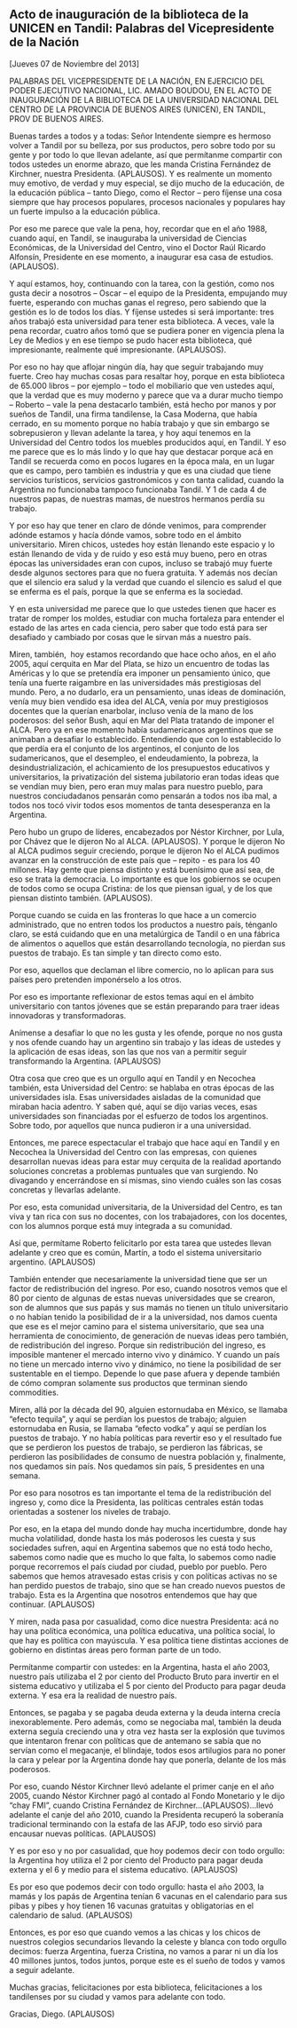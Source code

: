 Acto de inauguración de la biblioteca de la UNICEN en Tandil: Palabras del Vicepresidente de la Nación
------------------------------------------------------------------------------------------------------

[Jueves 07 de Noviembre del 2013]

PALABRAS DEL VICEPRESIDENTE DE LA NACIÓN, EN EJERCICIO DEL PODER
EJECUTIVO NACIONAL, LIC. AMADO BOUDOU, EN EL ACTO DE INAUGURACIÓN DE LA
BIBLIOTECA DE LA UNIVERSIDAD NACIONAL DEL CENTRO DE LA PROVINCIA DE
BUENOS AIRES (UNICEN), EN TANDIL, PROV DE BUENOS AIRES.

Buenas tardes a todos y a todas: Señor Intendente siempre es hermoso
volver a Tandil por su belleza, por sus productos, pero sobre todo por
su gente y por todo lo que llevan adelante, así que permítanme compartir
con todos ustedes un enorme abrazo, que les manda Cristina Fernández de
Kirchner, nuestra Presidenta. (APLAUSOS). Y es realmente un momento muy
emotivo, de verdad y muy especial, se dijo mucho de la educación, de la
educación pública – tanto Diego, como el Rector – pero fíjense una cosa
siempre que hay procesos populares, procesos nacionales y populares hay
un fuerte impulso a la educación pública.

Por eso me parece que vale la pena, hoy, recordar que en el año 1988,
cuando aquí, en Tandil, se inauguraba la universidad de Ciencias
Económicas, de la Universidad del Centro, vino el Doctor Raúl Ricardo
Alfonsín, Presidente en ese momento, a inaugurar esa casa de estudios.
(APLAUSOS).

Y aquí estamos, hoy, continuando con la tarea, con la gestión, como nos
gusta decir a nosotros – Oscar – el equipo de la Presidenta, empujando
muy fuerte, esperando con muchas ganas el regreso, pero sabiendo que la
gestión es lo de todos los días. Y fíjense ustedes si será importante:
tres años trabajó esta universidad para tener esta biblioteca. A veces,
vale la pena recordar, cuatro años tomó que se pudiera poner en vigencia
plena la Ley de Medios y en ese tiempo se pudo hacer esta biblioteca,
qué impresionante, realmente qué impresionante. (APLAUSOS).

Por eso no hay que aflojar ningún día, hay que seguir trabajando muy
fuerte. Creo hay muchas cosas para resaltar hoy, porque en esta
biblioteca de 65.000 libros – por ejemplo – todo el mobiliario que ven
ustedes aquí, que la verdad que es muy moderno y parece que va a durar
mucho tiempo – Roberto – vale la pena destacarlo también, está hecho por
manos y por sueños de Tandil, una firma tandilense, la Casa Moderna, que
había cerrado, en su momento porque no había trabajo y que sin embargo
se sobrepusieron y llevan adelante la tarea, y hoy aquí tenemos en la
Universidad del Centro todos los muebles producidos aquí, en Tandil. Y
eso me parece que es lo más lindo y lo que hay que destacar porque acá
en Tandil se recuerda como en pocos lugares en la época mala, en un
lugar que es campo, pero también es industria y que es una ciudad que
tiene servicios turísticos, servicios gastronómicos y con tanta calidad,
cuando la Argentina no funcionaba tampoco funcionaba Tandil. Y 1 de cada
4 de nuestros papas, de nuestras mamas, de nuestros hermanos perdía su
trabajo.

Y por eso hay que tener en claro de dónde venimos, para comprender
adónde estamos y hacía dónde vamos, sobre todo en el ámbito
universitario. Miren chicos, ustedes hoy están llenando este espacio y
lo están llenando de vida y de ruido y eso está muy bueno, pero en otras
épocas las universidades eran con cupos, incluso se trabajó muy fuerte
desde algunos sectores para que no fuera gratuita. Y además nos decían
que el silencio era salud y la verdad que cuando el silencio es salud el
que se enferma es el país, porque la que se enferma es la sociedad.

Y en esta universidad me parece que lo que ustedes tienen que hacer es
tratar de romper los moldes, estudiar con mucha fortaleza para entender
el estado de las artes en cada ciencia, pero saber que todo está para
ser desafiado y cambiado por cosas que le sirvan más a nuestro país.

Miren, también,  hoy estamos recordando que hace ocho años, en el año
2005, aquí cerquita en Mar del Plata, se hizo un encuentro de todas las
Américas y lo que se pretendía era imponer un pensamiento único, que
tenía una fuerte raigambre en las universidades más prestigiosas del
mundo. Pero, a no dudarlo, era un pensamiento, unas ideas de dominación,
venía muy bien vendido esa idea del ALCA, venía por muy prestigiosos
docentes que la querían enarbolar, incluso venía de la mano de los
poderosos: del señor Bush, aquí en Mar del Plata tratando de imponer el
ALCA. Pero ya en ese momento había sudamericanos argentinos que se
animaban a desafiar lo establecido. Entendiendo que con lo establecido
lo que perdía era el conjunto de los argentinos, el conjunto de los
sudamericanos, que el desempleo, el endeudamiento, la pobreza, la
desindustrialización, el achicamiento de los presupuestos educativos y
universitarios, la privatización del sistema jubilatorio eran todas
ideas que se vendían muy bien, pero eran muy malas para nuestro pueblo,
para nuestros conciudadanos pensarán como pensarán a todos nos iba mal,
a todos nos tocó vivir todos esos momentos de tanta desesperanza en la
Argentina.

Pero hubo un grupo de líderes, encabezados por Néstor Kirchner, por
Lula, por Chávez que le dijeron No al ALCA. (APLAUSOS). Y porque le
dijeron No al ALCA pudimos seguir creciendo, porque le dijeron No el
ALCA pudimos avanzar en la construcción de este país que – repito - es
para los 40 millones. Hay gente que piensa distinto y está buenísimo que
así sea, de eso se trata la democracia. Lo importante es que los
gobiernos se ocupen de todos como se ocupa Cristina: de los que piensan
igual, y de los que piensan distinto también. (APLAUSOS). 

Porque cuando se cuida en las fronteras lo que hace a un comercio
administrado, que no entren todos los productos a nuestro país, ténganlo
claro, se está cuidando que en una metalúrgica de Tandil o en una
fábrica de alimentos o aquellos que están desarrollando tecnología, no
pierdan sus puestos de trabajo. Es tan simple y tan directo como esto.

Por eso, aquellos que declaman el libre comercio, no lo aplican para sus
países pero pretenden imponérselo a los otros.

Por eso es importante reflexionar de estos temas aquí en el ámbito
universitario con tantos jóvenes que se están preparando para traer
ideas innovadoras y transformadoras.

Anímense a desafiar lo que no les gusta y les ofende, porque no nos
gusta y nos ofende cuando hay un argentino sin trabajo y las ideas de
ustedes y la aplicación de esas ideas, son las que nos van a permitir
seguir transformando la Argentina. (APLAUSOS)

Otra cosa que creo que es un orgullo aquí en Tandil y en Necochea
también, esta Universidad del Centro: se hablaba en otras épocas de las
universidades isla. Esas universidades aisladas de la comunidad que
miraban hacia adentro. Y saben qué, aquí se dijo varias veces, esas
universidades son financiadas por el esfuerzo de todos los argentinos.
Sobre todo, por aquellos que nunca pudieron ir a una universidad.

Entonces, me parece espectacular el trabajo que hace aquí en Tandil y en
Necochea la Universidad del Centro con las empresas, con quienes
desarrollan nuevas ideas para estar muy cerquita de la realidad
aportando soluciones concretas a problemas puntuales que van surgiendo.
No divagando y encerrándose en sí mismas, sino viendo cuáles son las
cosas concretas y llevarlas adelante.

Por eso, esta comunidad universitaria, de la Universidad del Centro, es
tan viva y tan rica con sus no docentes, con los trabajadores, con los
docentes, con los alumnos porque está muy integrada a su comunidad.

Así que, permítame Roberto felicitarlo por esta tarea que ustedes llevan
adelante y creo que es común, Martín, a todo el sistema universitario
argentino. (APLAUSOS)

También entender que necesariamente la universidad tiene que ser un
factor de redistribución del ingreso. Por eso, cuando nosotros vemos que
el 80 por ciento de algunas de estas nuevas universidades que se
crearon, son de alumnos que sus papás y sus mamás no tienen un título
universitario o no habían tenido la posibilidad de ir a la universidad,
nos damos cuenta que ese es el mejor camino para el sistema
universitario, que sea una herramienta de conocimiento, de generación de
nuevas ideas pero también, de redistribución del ingreso. Porque sin
redistribución del ingreso, es imposible mantener el mercado interno
vivo y dinámico. Y cuando un país no tiene un mercado interno vivo y
dinámico, no tiene la posibilidad de ser sustentable en el tiempo.
Depende lo que pase afuera y depende también de cómo compran solamente
sus productos que terminan siendo commodities.

Miren, allá por la década del 90, alguien estornudaba en México, se
llamaba “efecto tequila”, y aquí se perdían los puestos de trabajo;
alguien estornudaba en Rusia, se llamaba “efecto vodka” y aquí se
perdían los puestos de trabajo. Y no había políticas para revertir eso y
el resultado fue que se perdieron los puestos de trabajo, se perdieron
las fábricas, se perdieron las posibilidades de consumo de nuestra
población y, finalmente, nos quedamos sin país. Nos quedamos sin país, 5
presidentes en una semana.

Por eso para nosotros es tan importante el tema de la redistribución del
ingreso y, como dice la Presidenta, las políticas centrales están todas
orientadas a sostener los niveles de trabajo.

Por eso, en la etapa del mundo donde hay mucha incertidumbre, donde hay
mucha volatilidad, donde hasta los más poderosos les cuesta y sus
sociedades sufren, aquí en Argentina sabemos que no está todo hecho,
sabemos como nadie que es mucho lo que falta, lo sabemos como nadie
porque recorremos el país ciudad por ciudad, pueblo por pueblo. Pero
sabemos que hemos atravesado estas crisis y con políticas activas no se
han perdido puestos de trabajo, sino que se han creado nuevos puestos de
trabajo. Esta es la Argentina que nosotros entendemos que hay que
continuar. (APLAUSOS)

Y miren, nada pasa por casualidad, como dice nuestra Presidenta: acá no
hay una política económica, una política educativa, una política social,
lo que hay es política con mayúscula. Y esa política tiene distintas
acciones de gobierno en distintas áreas pero forman parte de un todo.

Permítanme compartir con ustedes: en la Argentina, hasta el año 2003,
nuestro país utilizaba el 2 por ciento del Producto Bruto para invertir
en el sistema educativo y utilizaba el 5 por ciento del Producto para
pagar deuda externa. Y esa era la realidad de nuestro país.

Entonces, se pagaba y se pagaba deuda externa y la deuda interna crecía
inexorablemente. Pero además, como se negociaba mal, también la deuda
externa seguía creciendo una y otra vez hasta ser la explosión que
tuvimos que intentaron frenar con políticas que de antemano se sabía que
no servían como el megacanje, el blindaje, todos esos artilugios para no
poner la cara y pelear por la Argentina donde hay que ponerla, delante
de los más poderosos.

Por eso, cuando Néstor Kirchner llevó adelante el primer canje en el año
2005, cuando Néstor Kirchner pagó al contado al Fondo Monetario y le
dijo “chay FMI”, cuando Cristina Fernández de Kirchner…(APLAUSOS)…llevó
adelante el canje del año 2010, cuando la Presidenta recuperó la
soberanía tradicional terminando con la estafa de las AFJP, todo eso
sirvió para encausar nuevas políticas. (APLAUSOS)

Y es por eso y no por casualidad, que hoy podemos decir con todo
orgullo: la Argentina hoy utiliza el 2 por ciento del Producto para
pagar deuda externa y el 6 y medio para el sistema educativo. (APLAUSOS)

Es por eso que podemos decir con todo orgullo: hasta el año 2003, la
mamás y los papás de Argentina tenían 6 vacunas en el calendario para
sus pibas y pibes y hoy tienen 16 vacunas gratuitas y obligatorias en el
calendario de salud. (APLAUSOS)

Entonces, es por eso que cuando vemos a las chicas y los chicos de
nuestros colegios secundarios llevando la celeste y blanca con todo
orgullo decimos: fuerza Argentina, fuerza Cristina, no vamos a parar ni
un día los 40 millones juntos, todos juntos, porque este es el sueño de
todos y vamos a seguir adelante.

Muchas gracias, felicitaciones por esta biblioteca, felicitaciones a los
tandilenses por su ciudad y vamos para adelante con todo.

Gracias, Diego. (APLAUSOS) 
